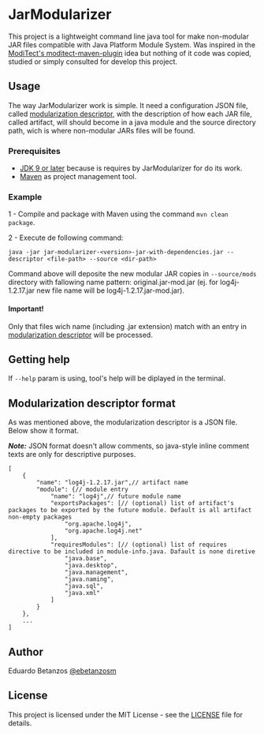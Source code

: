# JarModularizer
This project is a lightweight command line java tool for make non-modular JAR files compatible with Java Platform Module System. Was inspired in the [ModiTect's moditect-maven-plugin](https://github.com/moditect/moditect) idea but nothing of it code was copied, studied or simply consulted for develop this project.

## Usage
The way JarModularizer work is simple. It need a configuration JSON file, called [modularization descriptor](#modularization-descriptor-format), with the description of how each JAR file, called artifact, will should become in a java module and the source directory path, wich is where non-modular JARs files will be found.

### Prerequisites
* [JDK 9 or later](https://www.oracle.com/technetwork/java/javase/overview/index.html) because is requires by JarModularizer for do its work.
* [Maven](http://maven.apache.org/) as project management tool.

### Example
1 - Compile and package with Maven using the command `mvn clean package`.

2 - Execute de following command:
```
java -jar jar-modularizer-<version>-jar-with-dependencies.jar --descriptor <file-path> --source <dir-path>
```
Command above will deposite the new modular JAR copies in `--source/mods` directory with fallowing name pattern: original.jar-mod.jar (ej. for log4j-1.2.17.jar new file name will be log4j-1.2.17.jar-mod.jar).

#### Important!
Only that files wich name (including .jar extension) match with an entry in [modularization descriptor](#modularization-descriptor-format) will be processed.

## Getting help
If `--help` param is using, tool's help will be diplayed in the terminal.

## Modularization descriptor format
As was mentioned above, the modularization descriptor is a JSON file. Below show it format.

***Note:*** JSON format doesn't allow comments, so java-style inline comment texts are only for descriptive purposes.
```
[
    {
        "name": "log4j-1.2.17.jar",// artifact name
        "module": {// module entry
            "name": "log4j",// future module name
            "exportsPackages": [// (optional) list of artifact's packages to be exported by the future module. Default is all artifact non-empty packages
                "org.apache.log4j",
                "org.apache.log4j.net"
            ],
            "requiresModules": [// (optional) list of requires directive to be included in module-info.java. Dafault is none diretive
                "java.base",
                "java.desktop",
                "java.management",
                "java.naming",
                "java.sql",
                "java.xml"
            ]
        }
    },
    ...
]
```

## Author
Eduardo Betanzos [@ebetanzosm](https://twitter.com/ebetanzosm)

## License
This project is licensed under the MIT License - see the [LICENSE](LICENSE) file for details.